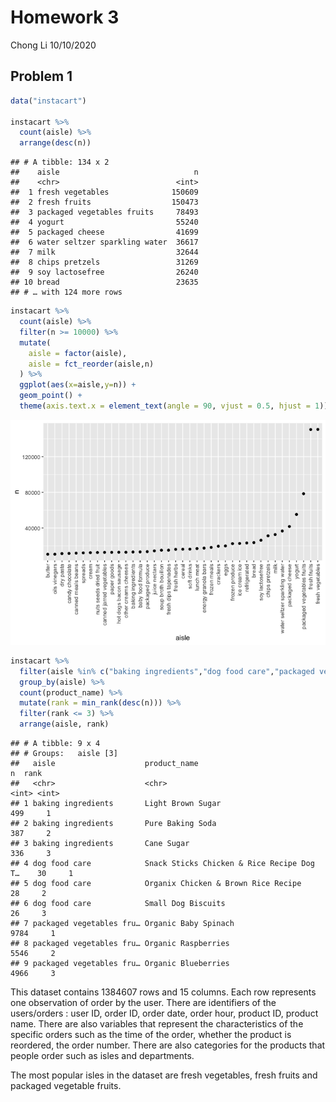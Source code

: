 Homework 3
================
Chong Li
10/10/2020

## Problem 1

``` r
data("instacart")

instacart %>%
  count(aisle) %>%
  arrange(desc(n))
```

    ## # A tibble: 134 x 2
    ##    aisle                              n
    ##    <chr>                          <int>
    ##  1 fresh vegetables              150609
    ##  2 fresh fruits                  150473
    ##  3 packaged vegetables fruits     78493
    ##  4 yogurt                         55240
    ##  5 packaged cheese                41699
    ##  6 water seltzer sparkling water  36617
    ##  7 milk                           32644
    ##  8 chips pretzels                 31269
    ##  9 soy lactosefree                26240
    ## 10 bread                          23635
    ## # … with 124 more rows

``` r
instacart %>%
  count(aisle) %>%
  filter(n >= 10000) %>%
  mutate(
    aisle = factor(aisle),
    aisle = fct_reorder(aisle,n)
  ) %>%
  ggplot(aes(x=aisle,y=n)) +
  geom_point() +
  theme(axis.text.x = element_text(angle = 90, vjust = 0.5, hjust = 1))
```

![](p8105_hw3_cl4045_files/figure-gfm/unnamed-chunk-2-1.png)<!-- -->

``` r
instacart %>%
  filter(aisle %in% c("baking ingredients","dog food care","packaged vegetables fruits")) %>%
  group_by(aisle) %>%
  count(product_name) %>% 
  mutate(rank = min_rank(desc(n))) %>%
  filter(rank <= 3) %>%
  arrange(aisle, rank) 
```

    ## # A tibble: 9 x 4
    ## # Groups:   aisle [3]
    ##   aisle                    product_name                                  n  rank
    ##   <chr>                    <chr>                                     <int> <int>
    ## 1 baking ingredients       Light Brown Sugar                           499     1
    ## 2 baking ingredients       Pure Baking Soda                            387     2
    ## 3 baking ingredients       Cane Sugar                                  336     3
    ## 4 dog food care            Snack Sticks Chicken & Rice Recipe Dog T…    30     1
    ## 5 dog food care            Organix Chicken & Brown Rice Recipe          28     2
    ## 6 dog food care            Small Dog Biscuits                           26     3
    ## 7 packaged vegetables fru… Organic Baby Spinach                       9784     1
    ## 8 packaged vegetables fru… Organic Raspberries                        5546     2
    ## 9 packaged vegetables fru… Organic Blueberries                        4966     3

This dataset contains 1384607 rows and 15 columns. Each row represents
one observation of order by the user. There are identifiers of the
users/orders : user ID, order ID, order date, order hour, product ID,
product name. There are also variables that represent the
characteristics of the specific orders such as the time of the order,
whether the product is reordered, the order number. There are also
categories for the products that people order such as isles and
departments.

The most popular isles in the dataset are fresh vegetables, fresh fruits
and packaged vegetable fruits.
